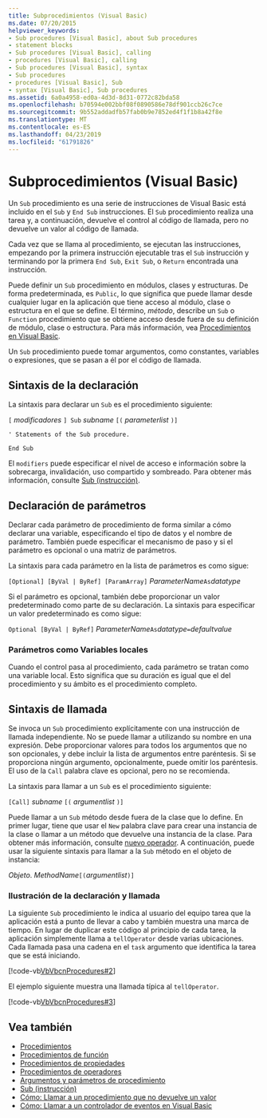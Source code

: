 ```yaml
---
title: Subprocedimientos (Visual Basic)
ms.date: 07/20/2015
helpviewer_keywords:
- Sub procedures [Visual Basic], about Sub procedures
- statement blocks
- Sub procedures [Visual Basic], calling
- procedures [Visual Basic], calling
- Sub procedures [Visual Basic], syntax
- Sub procedures
- procedures [Visual Basic], Sub
- syntax [Visual Basic], Sub procedures
ms.assetid: 6a0a4958-ed0a-4d3d-8d31-0772c82bda58
ms.openlocfilehash: b70594e002bbf08f0890586e78df901ccb26c7ce
ms.sourcegitcommit: 9b552addadfb57fab0b9e7852ed4f1f1b8a42f8e
ms.translationtype: MT
ms.contentlocale: es-ES
ms.lasthandoff: 04/23/2019
ms.locfileid: "61791826"
---
```

# <a name="sub-procedures-visual-basic"></a>Subprocedimientos (Visual Basic)
Un `Sub` procedimiento es una serie de instrucciones de Visual Basic está incluido en el `Sub` y `End Sub` instrucciones. El `Sub` procedimiento realiza una tarea y, a continuación, devuelve el control al código de llamada, pero no devuelve un valor al código de llamada.  
  
 Cada vez que se llama al procedimiento, se ejecutan las instrucciones, empezando por la primera instrucción ejecutable tras el `Sub` instrucción y terminando por la primera `End Sub`, `Exit Sub`, o `Return` encontrada una instrucción.  
  
 Puede definir un `Sub` procedimiento en módulos, clases y estructuras. De forma predeterminada, es `Public`, lo que significa que puede llamar desde cualquier lugar en la aplicación que tiene acceso al módulo, clase o estructura en el que se define. El término, *método*, describe un `Sub` o `Function` procedimiento que se obtiene acceso desde fuera de su definición de módulo, clase o estructura. Para más información, vea [Procedimientos en Visual Basic](./index.md).  
  
 Un `Sub` procedimiento puede tomar argumentos, como constantes, variables o expresiones, que se pasan a él por el código de llamada.  
  
## <a name="declaration-syntax"></a>Sintaxis de la declaración  
 La sintaxis para declarar un `Sub` es el procedimiento siguiente:  
  
 `[` *modificadores* `] Sub` *subname* `[(` *parameterlist* `)]`  
  
 `' Statements of the Sub procedure.`  
  
 `End Sub`  
  
 El `modifiers` puede especificar el nivel de acceso e información sobre la sobrecarga, invalidación, uso compartido y sombreado. Para obtener más información, consulte [Sub (instrucción)](../../../../visual-basic/language-reference/statements/sub-statement.md).  
  
## <a name="parameter-declaration"></a>Declaración de parámetros  
 Declarar cada parámetro de procedimiento de forma similar a cómo declarar una variable, especificando el tipo de datos y el nombre de parámetro. También puede especificar el mecanismo de paso y si el parámetro es opcional o una matriz de parámetros.  
  
 La sintaxis para cada parámetro en la lista de parámetros es como sigue:  
  
 `[Optional] [ByVal | ByRef] [ParamArray]`  *ParameterName*`As`*datatype*  
  
 Si el parámetro es opcional, también debe proporcionar un valor predeterminado como parte de su declaración. La sintaxis para especificar un valor predeterminado es como sigue:  
  
 `Optional [ByVal | ByRef]`  *ParameterName*`As`*datatype*`=`*defaultvalue*  
  
### <a name="parameters-as-local-variables"></a>Parámetros como Variables locales  
 Cuando el control pasa al procedimiento, cada parámetro se tratan como una variable local. Esto significa que su duración es igual que el del procedimiento y su ámbito es el procedimiento completo.  
  
## <a name="calling-syntax"></a>Sintaxis de llamada  
 Se invoca un `Sub` procedimiento explícitamente con una instrucción de llamada independiente. No se puede llamar a utilizando su nombre en una expresión. Debe proporcionar valores para todos los argumentos que no son opcionales, y debe incluir la lista de argumentos entre paréntesis. Si se proporciona ningún argumento, opcionalmente, puede omitir los paréntesis. El uso de la `Call` palabra clave es opcional, pero no se recomienda.  
  
 La sintaxis para llamar a un `Sub` es el procedimiento siguiente:  
  
 `[Call]`  *subname* `[(` *argumentlist* `)]`  
  
 Puede llamar a un `Sub` método desde fuera de la clase que lo define. En primer lugar, tiene que usar el `New` palabra clave para crear una instancia de la clase o llamar a un método que devuelve una instancia de la clase. Para obtener más información, consulte [nuevo operador](../../../../visual-basic/language-reference/operators/new-operator.md). A continuación, puede usar la siguiente sintaxis para llamar a la `Sub` método en el objeto de instancia:  
  
 *Objeto*. *MethodName*`[(`*argumentlist*`)]`  
  
### <a name="illustration-of-declaration-and-call"></a>Ilustración de la declaración y llamada  
 La siguiente `Sub` procedimiento le indica al usuario del equipo tarea que la aplicación está a punto de llevar a cabo y también muestra una marca de tiempo. En lugar de duplicar este código al principio de cada tarea, la aplicación simplemente llama a `tellOperator` desde varias ubicaciones. Cada llamada pasa una cadena en el `task` argumento que identifica la tarea que se está iniciando.  
  
 [!code-vb[VbVbcnProcedures#2](~/samples/snippets/visualbasic/VS_Snippets_VBCSharp/VbVbcnProcedures/VB/Class1.vb#2)]  
  
 El ejemplo siguiente muestra una llamada típica al `tellOperator`.  
  
 [!code-vb[VbVbcnProcedures#3](~/samples/snippets/visualbasic/VS_Snippets_VBCSharp/VbVbcnProcedures/VB/Class1.vb#3)]  
  
## <a name="see-also"></a>Vea también

- [Procedimientos](./index.md)
- [Procedimientos de función](./function-procedures.md)
- [Procedimientos de propiedades](./property-procedures.md)
- [Procedimientos de operadores](./operator-procedures.md)
- [Argumentos y parámetros de procedimiento](./procedure-parameters-and-arguments.md)
- [Sub (instrucción)](../../../../visual-basic/language-reference/statements/sub-statement.md)
- [Cómo: Llamar a un procedimiento que no devuelve un valor](./how-to-call-a-procedure-that-does-not-return-a-value.md)
- [Cómo: Llamar a un controlador de eventos en Visual Basic](./how-to-call-an-event-handler.md)
